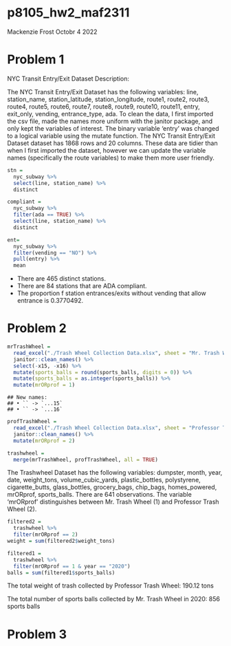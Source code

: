 p8105_hw2_maf2311
================
Mackenzie Frost
Octobr 4 2022

# Problem 1

NYC Transit Entry/Exit Dataset Description:

The NYC Transit Entry/Exit Dataset has the following variables: line,
station_name, station_latitude, station_longitude, route1, route2,
route3, route4, route5, route6, route7, route8, route9, route10,
route11, entry, exit_only, vending, entrance_type, ada. To clean the
data, I first imported the csv file, made the names more uniform with
the janitor package, and only kept the variables of interest. The binary
variable ‘entry’ was changed to a logical variable using the mutate
function. The NYC Transit Entry/Exit Dataset dataset has 1868 rows and
20 columns. These data are tidier than when I first imported the
dataset, however we can update the variable names (specifically the
route variables) to make them more user friendly.

``` r
stn = 
  nyc_subway %>% 
  select(line, station_name) %>% 
  distinct

compliant = 
  nyc_subway %>% 
  filter(ada == TRUE) %>%
  select(line, station_name) %>% 
  distinct

ent=
  nyc_subway %>% 
  filter(vending == "NO") %>% 
  pull(entry) %>% 
  mean
```

-   There are 465 distinct stations.
-   There are 84 stations that are ADA compliant.
-   The proportion f station entrances/exits without vending that allow
    entrance is 0.3770492.

# Problem 2

``` r
mrTrashWheel = 
  read_excel("./Trash Wheel Collection Data.xlsx", sheet = "Mr. Trash Wheel", skip = 1, n_max = 547) %>%
  janitor::clean_names() %>%
  select(-x15, -x16) %>%
  mutate(sports_balls = round(sports_balls, digits = 0)) %>%
  mutate(sports_balls = as.integer(sports_balls)) %>%
  mutate(mrORprof = 1)
```

    ## New names:
    ## • `` -> `...15`
    ## • `` -> `...16`

``` r
profTrashWheel = 
  read_excel("./Trash Wheel Collection Data.xlsx", sheet = "Professor Trash Wheel", skip = 1, n_max = 94) %>%
  janitor::clean_names() %>%
  mutate(mrORprof = 2)

trashwheel = 
  merge(mrTrashWheel, profTrashWheel, all = TRUE)
```

The Trashwheel Dataset has the following variables: dumpster, month,
year, date, weight_tons, volume_cubic_yards, plastic_bottles,
polystyrene, cigarette_butts, glass_bottles, grocery_bags, chip_bags,
homes_powered, mrORprof, sports_balls. There are 641 observations. The
variable ‘mrORprof’ distinguishes between Mr. Trash Wheel (1) and
Professor Trash Wheel (2).

``` r
filtered2 = 
  trashwheel %>%
  filter(mrORprof == 2)
weight = sum(filtered2$weight_tons)

filtered1 = 
  trashwheel %>%
  filter(mrORprof == 1 & year == "2020")
balls = sum(filtered1$sports_balls)
```

The total weight of trash collected by Professor Trash Wheel: 190.12
tons

The total number of sports balls collected by Mr. Trash Wheel in 2020:
856 sports balls

# Problem 3
